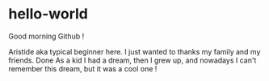 # hello-world

Good morning Github ! 

Aristide aka typical beginner here. I just wanted to thanks my family and my friends. Done
As a kid I had a dream, then I grew up, and nowadays I can't remember this dream, but it was a cool one !

